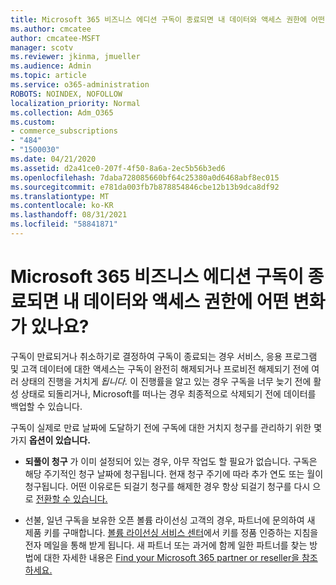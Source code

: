 ```yaml
---
title: Microsoft 365 비즈니스 에디션 구독이 종료되면 내 데이터와 액세스 권한에 어떤 변화가 있나요?
ms.author: cmcatee
author: cmcatee-MSFT
manager: scotv
ms.reviewer: jkinma, jmueller
ms.audience: Admin
ms.topic: article
ms.service: o365-administration
ROBOTS: NOINDEX, NOFOLLOW
localization_priority: Normal
ms.collection: Adm_O365
ms.custom:
- commerce_subscriptions
- "484"
- "1500030"
ms.date: 04/21/2020
ms.assetid: d2a41ce0-207f-4f50-8a6a-2ec5b56b3ed6
ms.openlocfilehash: 7daba728085660bf64c25380a0d6468abf8ec015
ms.sourcegitcommit: e781da003fb7b878854846cbe12b13b9dca8df92
ms.translationtype: MT
ms.contentlocale: ko-KR
ms.lasthandoff: 08/31/2021
ms.locfileid: "58841871"
---
```

# <a name="what-happens-to-my-data-and-access-when-my-microsoft-365-for-business-subscription-ends"></a>Microsoft 365 비즈니스 에디션 구독이 종료되면 내 데이터와 액세스 권한에 어떤 변화가 있나요?

구독이 만료되거나 취소하기로 결정하여 구독이 종료되는 경우 서비스, 응용 프로그램 및 고객 데이터에 대한 액세스는 구독이 완전히 해제되거나 프로비전 해제되기 전에 여러 상태의 진행을 거치게 *됩니다.* 이 진행률을 알고 있는 경우 구독을 너무 늦기 전에 활성 상태로 되돌리거나, Microsoft를 떠나는 경우 최종적으로 삭제되기 전에 데이터를 백업할 수 있습니다.
  
구독이 실제로 만료 날짜에 도달하기 전에 구독에 대한 거치지 청구를 관리하기 위한 몇 가지 **옵션이 있습니다.**
  
- **되풀이 청구** 가 이미 설정되어 있는 경우, 아무 작업도 할 필요가 없습니다. 구독은 해당 주기적인  청구 날짜에 청구됩니다. 현재 청구 주기에 따라 추가 연도 또는 월이 청구됩니다. 어떤 이유로든 되걸기  청구를 해제한 경우 항상 되걸기 청구를 다시 으로 [전환할 수 있습니다.](https://docs.microsoft.com/microsoft-365/commerce/subscriptions/renew-your-subscription#turn-recurring-billing-off-or-on)

- 선불, 일년 구독을 보유한 오픈 볼륨 라이선싱 고객의 경우, 파트너에 문의하여 새 제품 키를 구매합니다. [볼륨 라이선싱 서비스 센터](https://go.microsoft.com/fwlink/p/?LinkID=282016)에서 키를 정품 인증하는 지침을 전자 메일을 통해 받게 됩니다. 새 파트너 또는 과거에 함께 일한 파트너를 찾는 방법에 대한 자세한 내용은 [Find your Microsoft 365 partner or reseller을 참조하세요.](https://docs.microsoft.com/microsoft-365/admin/manage/find-your-partner-or-reseller)